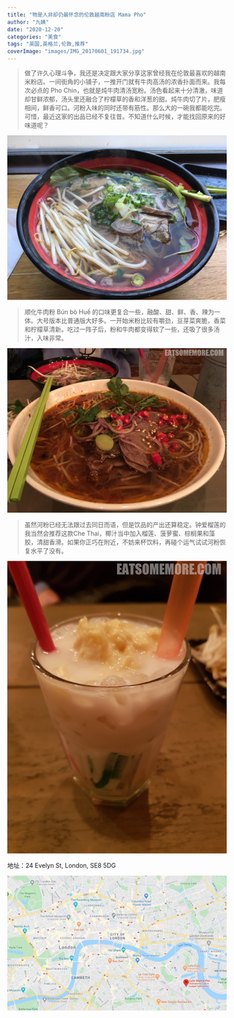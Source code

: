 ```yaml
---
title: "物是人非却仍最怀念的伦敦越南粉店 Mama Pho"
author: "九姨"
date: "2020-12-20"
categories: "美食"
tags: "英国,英格兰,伦敦,推荐"
coverImage: "images/IMG_20170601_191734.jpg"
---
```


>做了许久心理斗争，我还是决定跟大家分享这家曾经我在伦敦最喜欢的越南米粉店。一间街角的小铺子，一推开门就有牛肉高汤的浓香扑面而来。我每次必点的 Pho Chin，也就是炖牛肉清汤宽粉。汤色看起来十分清澈，味道却甘鲜浓郁，汤头里还融合了柠檬草的香和洋葱的甜。炖牛肉切了片，肥瘦相间，鲜香可口。河粉入味的同时还带有筋性。那么大的一碗我都能吃完。可惜，最近这家的出品已经不复往昔。不知道什么时候，才能找回原来的好味道呢？

![Mama Pho](images/IMG_20170601_191734.jpg)

>顺化牛肉粉 Bún bò Huế 的口味更复合一些，融酸、甜、鲜、香、辣为一体。大号版本比普通版大好多。一开始米粉比较有嚼劲，豆芽菜爽脆，香菜和柠檬草清新。吃过一阵子后，粉和牛肉都变得软了一些，还吸了很多汤汁，入味非常。

![Mama Pho](images/IMG_20180104_184259.jpg)

>虽然河粉已经无法跟过去同日而语，但是饮品的产出还算稳定。钟爱榴莲的我当然会推荐这款Che Thai，椰汁当中加入榴莲、菠萝蜜、棕榈果和藻胶，清甜香滑。如果你正巧在附近，不妨来杯饮料，再碰个运气试试河粉恢复水平了没有。

![Mama Pho](images/20180104_183432.jpg)


地址：24 Evelyn St, London, SE8 5DG

![Mama Pho](images/mamapho.jpg)